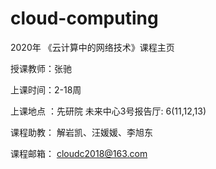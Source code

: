 # cloud-computing

2020年 《云计算中的网络技术》课程主页

 授课教师：张驰

上课时间：2-18周

上课地点 ：先研院 未来中心3号报告厅: 6(11,12,13)

课程助教：  解岩凯、汪媛媛、李旭东  
    
课程邮箱： cloudc2018@163.com


